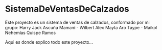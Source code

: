 # SistemaDeVentasDeCalzados

Este proyecto es un sistema de ventas de calzados, conformado por mi grupo: Harry Jack Ascuña Mamani - Wilbert Alex Mayta Aro Taype - Maikol Nehemías Quispe Ramos

Aqui es donde explico todo este proyecto...
